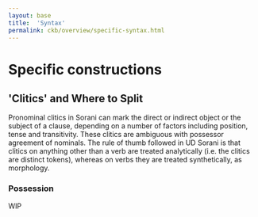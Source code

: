 ```yaml
---
layout: base
title:  'Syntax'
permalink: ckb/overview/specific-syntax.html
---
```


# Specific constructions
## 'Clitics' and Where to Split

Pronominal clitics in Sorani can mark the direct or indirect object or the subject of a clause, depending on a number of factors including position, tense and transitivity. These clitics are ambiguous with possessor agreement of nominals. The rule of thumb followed in UD Sorani is that clitics on anything other than a verb are treated analytically (i.e. the clitics are distinct tokens), whereas on verbs they are treated synthetically, as morphology.

### Possession

WIP
